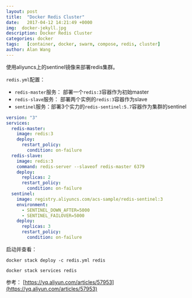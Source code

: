 ```yaml
---
layout: post
title:  "Docker Redis Cluster"
date:   2017-04-12 14:21:49 +0000
img:  docker-jekyll.jpg
description: Docker Redis Cluster
categories: docker
tags:   [container, docker, swarm, compose, redis, cluster]
author: Alan Wang
---
```

使用aliyuncs上的sentinel镜像来部署redis集群。

`redis.yml`配置：

- `redis-master`服务： 部署一个`redis:3`容器作为初始master
- `redis-slave`服务： 部署两个实例的`redis:3`容器作为slave
- `sentinel`服务：部署3个实力的`redis-sentinel:5.7`容器作为集群的sentinel

```yml
version: "3"
services:
  redis-master:
    image: redis:3
    deploy:
      restart_policy:
        condition: on-failure
  redis-slave:
    image: redis:3
    command: redis-server --slaveof redis-master 6379
    deploy:
      replicas: 2
      restart_policy:
        condition: on-failure
  sentinel:
    image: registry.aliyuncs.com/acs-sample/redis-sentinel:3
    environment:
      - SENTINEL_DOWN_AFTER=5000
      - SENTINEL_FAILOVER=5000
    deploy:
      replicas: 3
      restart_policy:
        condition: on-failure
```

启动并查看：
```
docker stack deploy -c redis.yml redis

docker stack services redis
```

参考： [https://yq.aliyun.com/articles/57953](https://yq.aliyun.com/articles/57953)
